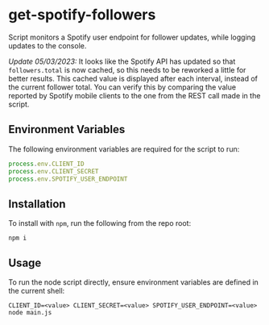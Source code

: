 # get-spotify-followers

Script monitors a Spotify user endpoint for follower updates, while logging updates to the console.

*Update 05/03/2023:* It looks like the Spotify API has updated so that `followers.total` is now cached, so this needs to be reworked a little for better results. This cached value is displayed after each interval, instead of the current follower total. You can verify this by comparing the value reported by Spotify mobile clients to the one from the REST call made in the script.

## Environment Variables

The following environment variables are required for the script to run:

```javascript
process.env.CLIENT_ID
process.env.CLIENT_SECRET
process.env.SPOTIFY_USER_ENDPOINT
```

## Installation

To install with `npm`, run the following from the repo root: 

```shell
npm i
```

## Usage

To run the node script directly, ensure environment variables are defined in the current shell:

```shell
CLIENT_ID=<value> CLIENT_SECRET=<value> SPOTIFY_USER_ENDPOINT=<value> node main.js
```

